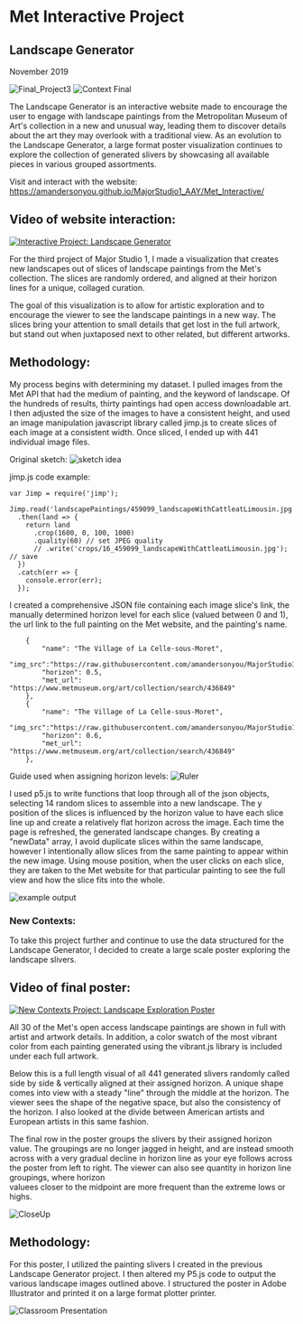 # Met Interactive Project
## Landscape Generator
November 2019


![Final_Project3](assets/LandscapeGeneratorFinal.png "Interactive Final")
![Context Final](assets/FullViewFinal.png "Context Final")

The Landscape Generator is an interactive website made to encourage the user to 
engage with landscape paintings from the Metropolitan Museum of Art's collection 
in a new and unusual way, leading them to discover details about the art they may 
overlook with a traditional view. As an evolution to the Landscape Generator, a 
large format poster visualization continues to explore the collection of generated 
slivers by showcasing all available pieces in various grouped assortments.

Visit and interact with the website:
https://amandersonyou.github.io/MajorStudio1_AAY/Met_Interactive/

## Video of website interaction:
[![Interactive Project: Landscape Generator](assets/InteractiveVideo.png)](https://vimeo.com/379168259 "Landscape Generator Video - Click to Watch!")


For the third project of Major Studio 1, I made a visualization that creates 
new landscapes out of slices of landscape paintings from the Met's collection. 
The slices are randomly ordered, and aligned at their horizon lines for a unique, 
collaged curation.

The goal of this visualization is to allow for artistic exploration and to encourage the 
viewer to see the landscape paintings in a new way. The slices bring your attention to 
small details that get lost in the full artwork, but stand out when juxtaposed next to 
other related, but different artworks. 


## Methodology:

My process begins with determining my dataset. I pulled images from the Met API that 
had the medium of painting, and the keyword of landscape. Of the hundreds of results, 
thirty paintings had open access downloadable art. I then adjusted the size of the images 
to have a consistent height, and used an image manipulation javascript library called 
jimp.js to create slices of each image at a consistent width. Once sliced, I ended up 
with 441 individual image files.

Original sketch: 
![sketch idea](assets/SketchIdea.png "Original Sketch")

jimp.js code example:

```
var Jimp = require('jimp');

Jimp.read('landscapePaintings/459099_landscapeWithCattleatLimousin.jpg')
  .then(land => {
    return land
      .crop(1600, 0, 100, 1000)
      .quality(60) // set JPEG quality
      // .write('crops/16_459099_landscapeWithCattleatLimousin.jpg'); // save
  })
  .catch(err => {
    console.error(err);
  });
```

I created a comprehensive JSON file containing each image slice's link, the manually 
determined horizon level for each slice (valued between 0 and 1), the url link to the 
full painting on the Met website, and the painting's name.

```
    {
        "name": "The Village of La Celle-sous-Moret",
        "img_src":"https://raw.githubusercontent.com/amandersonyou/MajorStudio1_AAY/master/Met_Interactive/crops800/4_436849_theVillageofLaCellesousMoret.jpg",
        "horizon": 0.5,
        "met_url": "https://www.metmuseum.org/art/collection/search/436849"
    },
    {
        "name": "The Village of La Celle-sous-Moret",
        "img_src":"https://raw.githubusercontent.com/amandersonyou/MajorStudio1_AAY/master/Met_Interactive/crops800/5_436849_theVillageofLaCellesousMoret.jpg",
        "horizon": 0.6,
        "met_url": "https://www.metmuseum.org/art/collection/search/436849"
    },
```

Guide used when assigning horizon levels:
![Ruler](assets/Ruler.png "Guide Tool")



I used p5.js to write functions that loop through all of the json objects, selecting 14 
random slices to assemble into a new landscape. The y position of the slices is influenced 
by the horizon value to have each slice line up and create a relatively flat horizon 
across the image. Each time the page is refreshed, the generated landscape changes. 
By creating a "newData" array, I avoid duplicate slices within the same landscape, however 
I intentionally allow slices from the same painting to appear within the new image. 
Using mouse position, when the user clicks on each slice, they are taken to the Met 
website for that particular painting to see the full view and how the slice fits into the whole.

![example output](Sketches/exampleOutput.png "example output")



### New Contexts:

To take this project further and continue to use the data structured for the Landscape Generator, 
I decided to create a large scale poster exploring the landscape slivers.

## Video of final poster:
[![New Contexts Project: Landscape Exploration Poster](assets/ContextsVideo.png)](https://vimeo.com/379171213 "Landscape Exploration Poster Video - Click to Watch!")


All 30 of the Met's open access landscape paintings are shown in full with artist and artwork details. In addition, 
a color swatch of the most vibrant color from each painting generated using the vibrant.js library is included under 
each full artwork.

Below this is a full length visual of all 441 generated slivers randomly called side by side & vertically 
aligned at their assigned horizon. A unique shape comes into view with a steady "line" through the middle 
at the horizon. The viewer sees the shape of the negative space, but also the consistency of the horizon.
I also looked at the divide between American artists and European artists in this same fashion.

The final row in the poster groups the slivers by their assigned horizon value. The groupings are no longer 
jagged in height, and are instead smooth across with a very gradual decline in horizon line as your eye follows 
across the poster from left to right. The viewer can also see quantity in horizon line groupings, where horizon  
valuees closer to the midpoint are more frequent than the extreme lows or highs.

![CloseUp](assets/CloseUpMet.png "Close Final")


## Methodology:

For this poster, I utilized the painting slivers I created in the previous Landscape Generator project.
I then altered my P5.js code to output the various landscape images outlined above. I structured the poster 
in Adobe Illustrator and printed it on a large format plotter printer. 

![Classroom Presentation](assets/Classroom.jpg "Classroom Final")
